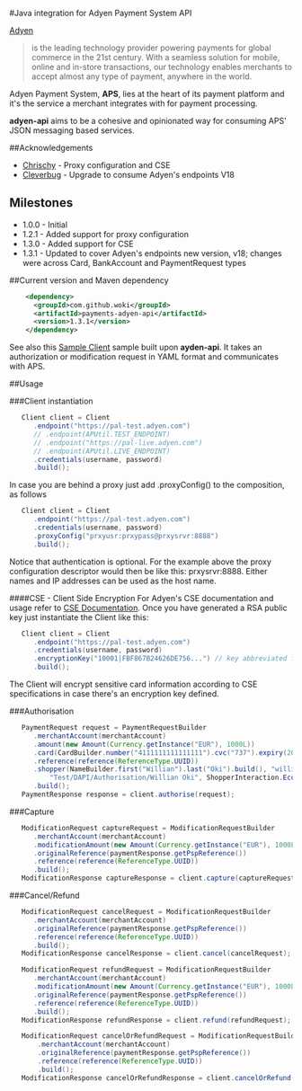 #Java integration for Adyen Payment System API

[Adyen](http://www.adyen.com)
> is the leading technology provider powering payments for global commerce in the 21st century.
> With a seamless solution for mobile, online and in-store transactions, our technology enables merchants to accept almost any
> type of payment, anywhere in the world.

Adyen Payment System, **APS**, lies at the heart of its payment platform and it's the service a merchant integrates with for
payment processing.

**adyen-api** aims to be a cohesive and opinionated way for consuming APS' JSON messaging based services.

##Acknowledgements
* [Chrischy](https://github.com/Golddragon152) - Proxy configuration and CSE
* [Cleverbug](https://github.com/cleverbug) - Upgrade to consume Adyen's endpoints V18

## Milestones
* 1.0.0 - Initial
* 1.2.1 - Added support for proxy configuration
* 1.3.0 - Added support for CSE
* 1.3.1 - Updated to cover Adyen's endpoints new version, v18; changes were across Card, BankAccount and PaymentRequest types

##Current version and Maven dependency

```xml
    <dependency>
      <groupId>com.github.woki</groupId>
      <artifactId>payments-adyen-api</artifactId>
      <version>1.3.1</version>
    </dependency>
```
See also this [Sample Client](http://github.com/woki/adyen-client) sample built upon **ayden-api**.
It takes an authorization or modification request in YAML format and communicates with APS.

##Usage

###Client instantiation
```java
   Client client = Client
      .endpoint("https://pal-test.adyen.com")
      // .endpoint(APUtil.TEST_ENDPOINT)
      // .endpoint("https://pal-live.adyen.com")
      // .endpoint(APUtil.LIVE_ENDPOINT)
      .credentials(username, password)
      .build();
```
In case you are behind a proxy just add .proxyConfig() to the composition, as follows
```java
   Client client = Client
      .endpoint("https://pal-test.adyen.com")
      .credentials(username, password)
      .proxyConfig("prxyusr:prxypass@prxysrvr:8888")
      .build();
```
Notice that authentication is optional. For the example above the proxy configuration descriptor would then be like
this: prxysrvr:8888. Either names and IP addresses can be used as the host name.

####CSE - Client Side Encryption
For Adyen's CSE documentation and usage refer to [CSE Documentation](https://docs.adyen.com/developers/easy-encryption). Once you have generated a RSA public key
just instantiate the Client like this:
```java
   Client client = Client
      .endpoint("https://pal-test.adyen.com")
      .credentials(username, password)
      .encryptionKey("10001|FBF867B24626DE756...") // key abbreviated for clarity sake
      .build();
```
The Client will encrypt sensitive card information according to CSE specifications in case there's an encryption key defined.

###Authorisation
```java
   PaymentRequest request = PaymentRequestBuilder
      .merchantAccount(merchantAccount)
      .amount(new Amount(Currency.getInstance("EUR"), 1000L))
      .card(CardBuilder.number("4111111111111111").cvc("737").expiry(2016, 6).holder("Johnny Tester Visa").build())
      .reference(reference(ReferenceType.UUID))
      .shopper(NameBuilder.first("Willian").last("Oki").build(), "willian.oki@gmail.com", "127.0.0.1",
          "Test/DAPI/Authorisation/Willian Oki", ShopperInteraction.Ecommerce)
      .build();
   PaymentResponse response = client.authorise(request);
```

###Capture
```java
   ModificationRequest captureRequest = ModificationRequestBuilder
      .merchantAccount(merchantAccount)
      .modificationAmount(new Amount(Currency.getInstance("EUR"), 1000L))
      .originalReference(paymentResponse.getPspReference())
      .reference(reference(ReferenceType.UUID))
      .build();
   ModificationResponse captureResponse = client.capture(captureRequest);
```

###Cancel/Refund
```java
   ModificationRequest cancelRequest = ModificationRequestBuilder
      .merchantAccount(merchantAccount)
      .originalReference(paymentResponse.getPspReference())
      .reference(reference(ReferenceType.UUID))
      .build();
   ModificationResponse cancelResponse = client.cancel(cancelRequest);
```
```java
   ModificationRequest refundRequest = ModificationRequestBuilder
      .merchantAccount(merchantAccount)
      .modificationAmount(new Amount(Currency.getInstance("EUR"), 1000L))
      .originalReference(paymentResponse.getPspReference())
      .reference(reference(ReferenceType.UUID))
      .build();
   ModificationResponse refundResponse = client.refund(refundRequest);
```
```java
   ModificationRequest cancelOrRefundRequest = ModificationRequestBuilder
       .merchantAccount(merchantAccount)
       .originalReference(paymentResponse.getPspReference())
       .reference(reference(ReferenceType.UUID))
       .build();
   ModificationResponse cancelOrRefundResponse = client.cancelOrRefund(cancelOrRefundRequest);
```
